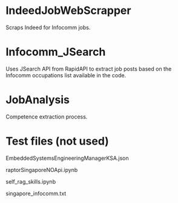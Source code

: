 # IndeedJobWebScrapper

Scraps Indeed for Infocomm jobs.





# Infocomm_JSearch

Uses JSearch API from RapidAPI to extract job posts based on the Infocomm occupations list available in the code.




# JobAnalysis

Competence extraction process.





# Test files (not used)

EmbeddedSystemsEngineeringManagerKSA.json

raptorSingaporeNOApi.ipynb

self_rag_skills.ipynb

singapore_infocomm.txt


